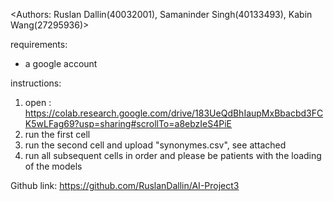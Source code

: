 <Authors: Ruslan Dallin(40032001), Samaninder Singh(40133493), Kabin Wang(27295936)>

requirements: 
- a google account

instructions:
1. open : <https://colab.research.google.com/drive/183UeQdBhIaupMxBbacbd3FCK5wLFag69?usp=sharing#scrollTo=a8ebzIeS4PiE>
2. run the first cell
3. run the second cell and upload "synonymes.csv", see attached
4. run all subsequent cells in order and please be patients with the loading of the models

Github link:
<https://github.com/RuslanDallin/AI-Project3>